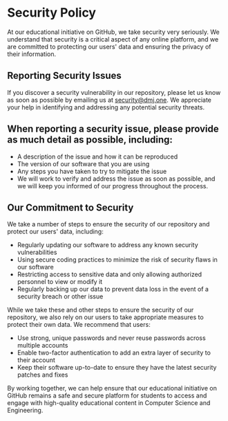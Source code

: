 # Security Policy
At our educational initiative on GitHub, we take security very seriously. We understand that security is a critical aspect of any online platform, and we are committed to protecting our users' data and ensuring the privacy of their information.

## Reporting Security Issues
If you discover a security vulnerability in our repository, please let us know as soon as possible by emailing us at security@dmj.one. We appreciate your help in identifying and addressing any potential security threats.

## When reporting a security issue, please provide as much detail as possible, including:

* A description of the issue and how it can be reproduced
* The version of our software that you are using
* Any steps you have taken to try to mitigate the issue
* We will work to verify and address the issue as soon as possible, and we will keep you informed of our progress throughout the process.

## Our Commitment to Security
We take a number of steps to ensure the security of our repository and protect our users' data, including:

* Regularly updating our software to address any known security vulnerabilities
* Using secure coding practices to minimize the risk of security flaws in our software
* Restricting access to sensitive data and only allowing authorized personnel to view or modify it
* Regularly backing up our data to prevent data loss in the event of a security breach or other issue

While we take these and other steps to ensure the security of our repository, we also rely on our users to take appropriate measures to protect their own data. We recommend that users:

* Use strong, unique passwords and never reuse passwords across multiple accounts
* Enable two-factor authentication to add an extra layer of security to their account
* Keep their software up-to-date to ensure they have the latest security patches and fixes

By working together, we can help ensure that our educational initiative on GitHub remains a safe and secure platform for students to access and engage with high-quality educational content in Computer Science and Engineering.
